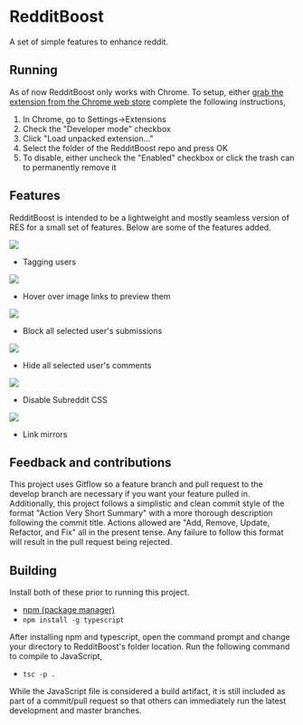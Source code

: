 # RedditBoost
A set of simple features to enhance reddit.

## Running
As of now RedditBoost only works with Chrome. To setup, either [grab the extension from the Chrome web store](https://chrome.google.com/webstore/detail/redditboost/mjkfiabnnkmmcifffhekooamedohoojd) complete the following instructions,

1. In Chrome, go to Settings->Extensions
2. Check the "Developer mode" checkbox
3. Click "Load unpacked extension..."
4. Select the folder of the RedditBoost repo and press OK
5. To disable, either uncheck the "Enabled" checkbox or click the trash can to permanently remove it

## Features
RedditBoost is intended to be a lightweight and mostly seamless version of RES for a small set of features. Below are some of the features added.

![](https://github.com/Salgat/RedditBoost/blob/master/doc/usertag.png)
- Tagging users

![](https://github.com/Salgat/RedditBoost/blob/master/doc/hoverpreview.png)
- Hover over image links to preview them

![](https://github.com/Salgat/RedditBoost/blob/master/doc/usersubmissionblock.png)
- Block all selected user's submissions

![](https://github.com/Salgat/RedditBoost/blob/master/doc/usercommentblock.png)
- Hide all selected user's comments

![](https://github.com/Salgat/RedditBoost/blob/master/doc/cssblock.png)
- Disable Subreddit CSS

![](https://github.com/Salgat/RedditBoost/blob/master/doc/mirror.png)
- Link mirrors

## Feedback and contributions
This project uses Gitflow so a feature branch and pull request to the develop branch are necessary if you want your feature pulled in. Additionally, this project follows a simplistic and clean commit style of the format "Action Very Short Summary" with a more thorough description following the commit title. Actions allowed are "Add, Remove, Update, Refactor, and Fix" all in the present tense. Any failure to follow this format will result in the pull request being rejected.

## Building
Install both of these prior to running this project.

* [npm (package manager)](https://www.npmjs.com)
* ``npm install -g typescript``

After installing npm and typescript, open the command prompt and change your directory to RedditBoost's folder location. Run the following command to compile to JavaScript,

* ``tsc -p .``

While the JavaScript file is considered a build artifact, it is still included as part of a commit/pull request so that others can immediately run the latest development and master branches.
